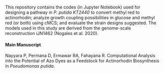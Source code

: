 This repository contains the codes (in Jupyter Notebook) used for designing a pathway in _P. putida KT2440_ to convert methyl red to actinorhodin; analyze growth coupling possibilities in glucose and methyl red (or both) using cMCS; and evaluate the strain designs suggested. The models used in this study are derived from the genome-scale reconstruction iJN1462 (Nogales et al. 2020).

#### Main Manuscript
Nayyara P, Permana D, Ermawar RA, Fahayana R. Computational Analysis into the Potential of Azo Dyes as a Feedstock for Actinorhodin Biosynthesis in _Pseudomonas putida_.
